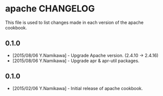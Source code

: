 apache CHANGELOG
================

This file is used to list changes made in each version of the apache cookbook.

0.1.0
-----
- [2015/08/06 Y.Namikawa] - Upgrade Apache version. (2.4.10 -> 2.4.16)
- [2015/08/06 Y.Namikawa] - Upgrade apr & apr-util packages.


0.1.0
-----
- [2015/02/06 Y.Namikawa] - Initial release of apache cookbook.

